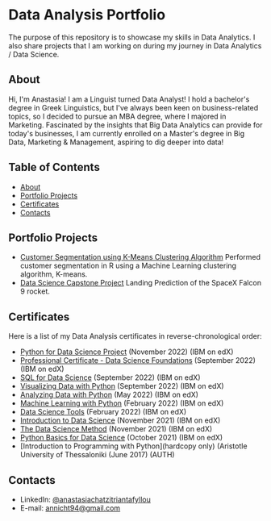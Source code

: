 # Data Analysis Portfolio

The purpose of this repository is to showcase my skills in Data Analytics. I also share projects that I am working on during my journey in Data Analytics / Data Science.

## About

Hi, I'm Anastasia! I am a Linguist turned Data Analyst! I hold a bachelor's degree in Greek Linguistics, but I've always been keen on business-related topics, so I decided to pursue an MBA degree, where I majored in Marketing. Fascinated by the insights that Big Data Analytics can provide for today's businesses, I am currently enrolled on a Master's degree in Big Data, Marketing & Management, aspiring to dig deeper into data!
  

## Table of Contents
- [About](#about)
- [Portfolio Projects](#portfolio-projects)
- [Certificates](#certificates)
- [Contacts](#contacts)



## Portfolio Projects
- [Customer Segmentation using K-Means Clustering Algorithm](https://github.com/AnastasiaChatzi/Data-Analysis-Portfolio/blob/main/Customer_Segmentation_K_means_Clustering.ipynb) Performed customer segmentation in R using a Machine Learning clustering algorithm, K-means. 
- [Data Science Capstone Project](https://github.com/AnastasiaChatzi/IBM_DataScience_Capstone_Project) Landing Prediction of the SpaceX Falcon 9 rocket.


## Certificates
Here is a list of my Data Analysis certificates in reverse-chronological order:
- [Python for Data Science Project](https://courses.edx.org/certificates/a3231f057c104dfda42eefcaf2b06226) (November 2022) (IBM on edX)
- [Professional Certificate - Data Science Foundations](https://credentials.edx.org/credentials/924eb4f34f2e464598cbf18f946c3724/) (September 2022) (IBM on edX)
- [SQL for Data Science](https://courses.edx.org/certificates/8f3377fb3a9840179e0835479a1e7bb1) (September 2022) (IBM on edX)
- [Visualizing Data with Python](https://courses.edx.org/certificates/050440af051d4b4cbf859befebaad22f) (September 2022) (IBM on edX)
- [Analyzing Data with Python](https://courses.edx.org/certificates/7bafbb33c72a429f8186ab82f38d6061) (May 2022) (IBM on edX)
- [Machine Learning with Python](https://courses.edx.org/certificates/8a7cee0258a04736b1c53c699327f8b8) (February 2022) (IBM on edX)
- [Data Science Tools](https://courses.edx.org/certificates/e7134da5d4584095910498786180f553) (February 2022) (IBM on edX)
- [Introduction to Data Science](https://courses.edx.org/certificates/a1f7fa467a184c09874a838d7acc224b) (November 2021) (IBM on edX)
- [The Data Science Method](https://courses.edx.org/certificates/0cf02f04e845407e9003e7432f7872f4) (November 2021) (IBM on edX)
- [Python Basics for Data Science](https://courses.edx.org/certificates/ddc22da7b1bb4e6cb90e3b3547b44d55) (October 2021) (IBM on edX)
- [Introduction to Programming with Python](hardcopy only) (Aristotle University of Thessaloniki (June 2017) (AUTH)

## Contacts
- LinkedIn: [@anastasiachatzitriantafyllou](www.linkedin.com/in/anastasiachatzi)
- E-mail: annicht94@gmail.com
